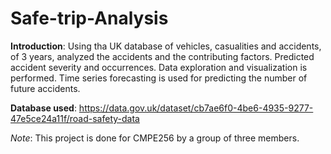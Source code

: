 # Safe-trip-Analysis
**Introduction**: Using tha UK database of vehicles, casualities and accidents, of 3 years, analyzed the accidents and the contributing factors. Predicted accident severity and occurrences. Data exploration and visualization is performed. Time series forecasting is used for predicting the number of future accidents.

**Database used**: https://data.gov.uk/dataset/cb7ae6f0-4be6-4935-9277-47e5ce24a11f/road-safety-data 

*Note*: This project is done for CMPE256 by a group of three members.
